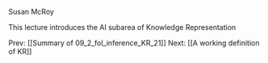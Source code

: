 ﻿Susan McRoy

This lecture introduces the AI subarea of Knowledge Representation

Prev: [[Summary of 09_2_fol_inference_KR_21]]
Next: [[A working definition of KR]]